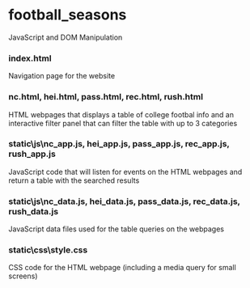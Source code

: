 # football_seasons
JavaScript and DOM Manipulation

### index.html
Navigation page for the website

### nc.html, hei.html, pass.html, rec.html, rush.html
HTML webpages that displays a table of college footbal info and an interactive filter panel that can filter the table with up to 3 categories

### static\js\nc_app.js, hei_app.js, pass_app.js, rec_app.js, rush_app.js
JavaScript code that will listen for events on the HTML webpages and return a table with the searched results

### static\js\nc_data.js, hei_data.js, pass_data.js, rec_data.js, rush_data.js
JavaScript data files used for the table queries on the webpages

### static\css\style.css
CSS code for the HTML webpage (including a media query for small screens)
